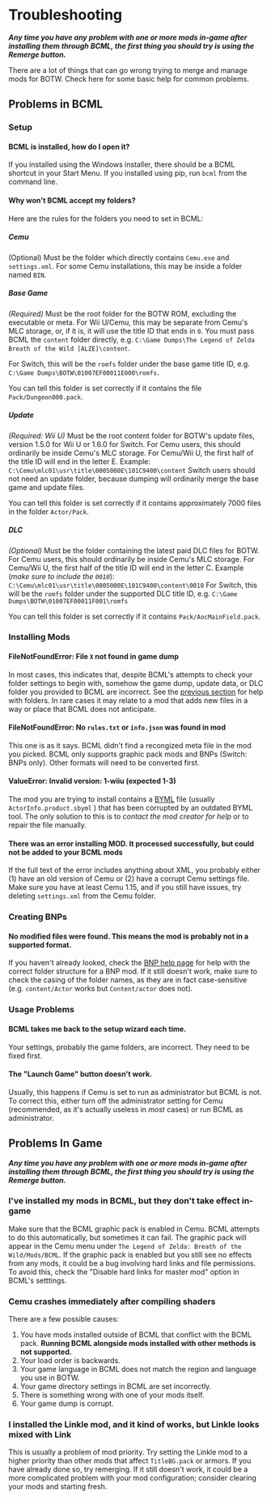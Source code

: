 # Troubleshooting

***Any time you have any problem with one or more mods in-game after installing them
through BCML, the first thing you should try is using the Remerge button.***

There are a lot of things that can go wrong trying to merge and manage mods for BOTW.
Check here for some basic help for common problems.

## Problems in BCML

### Setup

#### BCML is installed, how do I open it?

If you installed using the Windows installer, there should be a BCML shortcut in your
Start Menu. If you installed using pip, run `bcml` from the command line.

#### Why won't BCML accept my folders?

Here are the rules for the folders you need to set in BCML:

##### Cemu

(Optional) Must be the folder which directly contains `Cemu.exe` and `settings.xml`. For
some Cemu installations, this may be inside a folder named `BIN`.

##### Base Game

*(Required)* Must be the root folder for the BOTW ROM, excluding the executable or meta.
For Wii U/Cemu, this may be separate from Cemu's MLC storage, or, if it is, it will use
the title ID that ends in `0`. You must pass BCML the `content` folder directly, e.g.
`C:\Game Dumps\The Legend of Zelda Breath of the Wild [ALZE]\content`.

For Switch, this will be the `romfs` folder under the base game title ID, e.g.
`C:\Game Dumps\BOTW\01007EF00011E000\romfs`.

You can tell this folder is set correctly if it contains the file `Pack/Dungeon000.pack`.

##### Update

*(Required: Wii U)* Must be the root content folder for BOTW's update files, version 1.5.0
for Wii U or 1.6.0 for Switch. For Cemu users, this should ordinarily be inside Cemu's MLC
storage. For Cemu/Wii U, the first half of the title ID will end in the letter E. Example:
 `C:\Cemu\mlc01\usr\title\0005000E\101C9400\content`
Switch users should not need an update folder, because dumping will ordinarily merge the
base game and update files.

You can tell this folder is set correctly if it contains approximately 7000 files in the
folder `Actor/Pack`.

##### DLC

*(Optional)* Must be the folder containing the latest paid DLC files for BOTW. For Cemu
users, this should ordinarily be inside Cemu's MLC storage. For Cemu/Wii U, the first half
of the title ID will end in the letter C. Example (*make sure to include the `0010`*):
 `C:\Cemu\mlc01\usr\title\0005000E\101C9400\content\0010`
For Switch, this will be the `romfs` folder under the supported DLC title ID, e.g.
 `C:\Game Dumps\BOTW\01007EF00011F001\romfs`

 You can tell this folder is set correctly if it contains `Pack/AocMainField.pack`.

### Installing Mods

#### FileNotFoundError: File `X` not found in game dump

In most cases, this indicates that, despite BCML's attempts to check your folder settings
to begin with, somehow the game dump, update data, or DLC folder you provided to BCML are
incorrect. See the [previous section](#why-wont-bcml-accept-my-folders) for help with
folders. In rare cases it may relate to a mod that adds new files in a way or place that
BCML does not anticipate.

#### FileNotFoundError: No `rules.txt` or `info.json` was found in mod

This one is as it says. BCML didn't find a recongized meta file in the mod you picked.
BCML only supports graphic pack mods and BNPs (Switch: BNPs only). Other formats will need
to be converted first.

#### ValueError: Invalid version: 1-wiiu (expected 1-3)

The mod you are trying to install contains a [BYML](https://zeldamods.org/wiki/BYML) file
(usually `ActorInfo.product.sbyml` ) that has been corrupted by an outdated BYML tool. The
only solution to this is to *contact the mod creator for help* or to repair the file
manually.

#### There was an error installing MOD. It processed successfully, but could not be added to your BCML mods

If the full text of the error includes anything about XML, you probably either (1) have an
old version of Cemu or (2) have a corrupt Cemu settings file. Make sure you have at least
Cemu 1.15, and if you still have issues, try deleting `settings.xml` from the Cemu folder.

### Creating BNPs

#### No modified files were found. This means the mod is probably not in a supported format.

If you haven't already looked, check the [BNP help page](bnp.md) for help with the correct
folder structure for a BNP mod. If it still doesn't work, make sure to check the casing of
the folder names, as they are in fact case-sensitive (e.g. `content/Actor` works but
`Content/actor` does not).

### Usage Problems

#### BCML takes me back to the setup wizard each time.

Your settings, probably the game folders, are incorrect. They need to be fixed first.

#### The "Launch Game" button doesn't work.

Usually, this happens if Cemu is set to run as administrator but BCML is not. To correct
this, either turn off the administrator setting for Cemu (recommended, as it's actually
useless in *most* cases) or run BCML as administrator.

## Problems In Game

***Any time you have any problem with one or more mods in-game after installing them
through BCML, the first thing you should try is using the Remerge button.***

### I've installed my mods in BCML, but they don't take effect in-game

Make sure that the BCML graphic pack is enabled in Cemu. BCML attempts to do this
automatically, but sometimes it can fail. The graphic pack will appear in the Cemu menu
under `The Legend of Zelda: Breath of the Wild/Mods/BCML`. If the graphic pack is enabled
but you still see no effects from any mods, it could be a bug involving hard links and
file permissions. To avoid this, check the "Disable hard links for master mod" option in
BCML's setttings.

### Cemu crashes immediately after compiling shaders

There are a few possible causes:

1. You have mods installed outside of BCML that conflict with the BCML pack. **Running BCML
   alongside mods installed with other methods is not supported.**
2. Your load order is backwards.
3. Your game language in BCML does not match the region and language you use in BOTW.
4. Your game directory settings in BCML are set incorrectly.
5. There is something wrong with one of your mods itself.
6. Your game dump is corrupt.

### I installed the Linkle mod, and it kind of works, but Linkle looks mixed with Link

This is usually a problem of mod priority. Try setting the Linkle mod to a higher priority
than other mods that affect `TitleBG.pack` or armors. If you have already done so, try
remerging. If it still doesn't work, it could be a more complicated problem with your mod
configuration; consider clearing your mods and starting fresh.
